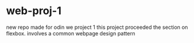 # web-proj-1
new repo made for odin we project 1
this project proceeded the section on flexbox.
involves a common webpage design pattern